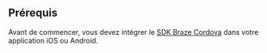 ## Prérequis

Avant de commencer, vous devez intégrer le [SDK Braze Cordova]({{site.baseurl}}/developer_guide/platform_integration_guides/cordova/initial_setup/integration/) dans votre application iOS ou Android.
